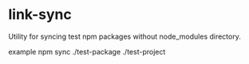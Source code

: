 # link-sync

Utility for syncing test npm packages without node_modules directory.

example npm sync ./test-package ./test-project

